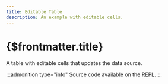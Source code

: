 ```yaml
---
title: Editable Table
description: An example with editable cells.
---
```


# {$frontmatter.title}

A table with editable cells that updates the data source.

:::admonition type="info"
Source code available on the [REPL](https://svelte.dev/repl/ff202b82d9a84aec8f8b97c215ce8737?version=3.49.0).
:::

<script>
  import Editable from './_Editable.svelte';
</script>

<Editable />
